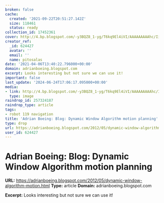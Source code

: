 ```yaml
---
broken: false
cache:
  created: '2021-09-22T20:51:27.142Z'
  size: 118461
  status: ready
collection_id: 17452361
cover: http://4.bp.blogspot.com/-y3BQZ8_1-yg/T6kq9El4iVI/AAAAAAAAAhc/IiV9gHjRSHg/w1200-h630-p-k-no-nu/dwa.png
creator_ref:
  _id: 624427
  avatar: ''
  email: ''
  name: pitosalas
date: '2021-04-06T13:40:22.796000+00:00'
domain: adrianboeing.blogspot.com
excerpt: Looks interesting but not sure we can use it!
important: false
last_update: '2024-06-24T17:06:17.095000+00:00'
media:
- link: http://4.bp.blogspot.com/-y3BQZ8_1-yg/T6kq9El4iVI/AAAAAAAAAhc/IiV9gHjRSHg/w1200-h630-p-k-no-nu/dwa.png
  type: image
raindrop_id: 257324187
raindrop_type: article
tags:
- robot 119 navigation
title: 'Adrian Boeing: Blog: Dynamic Window Algorithm motion planning'
type: drop
url: https://adrianboeing.blogspot.com/2012/05/dynamic-window-algorithm-motion.html
user_id: 624427
---
```


# Adrian Boeing: Blog: Dynamic Window Algorithm motion planning

**URL:** https://adrianboeing.blogspot.com/2012/05/dynamic-window-algorithm-motion.html
**Type:** article
**Domain:** adrianboeing.blogspot.com

**Excerpt:** Looks interesting but not sure we can use it!
